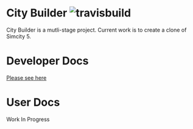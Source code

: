 # City Builder ![travisbuild](https://travis-ci.org/UltimatePea/CityBuilder.svg?branch=develop)

City Builder is a mutli-stage project. Current work is to create a clone of Simcity 5.

# Developer Docs

[Please see here](developer_docs/home.md)

# User Docs

Work In Progress
